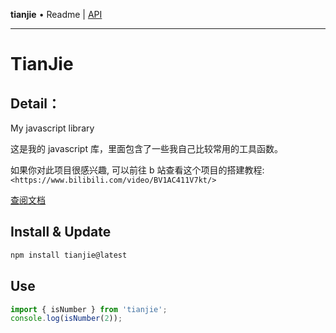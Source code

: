 **tianjie** • Readme \| [API](globals.md)

***

# TianJie

## Detail：

My javascript library

这是我的 javascript 库，里面包含了一些我自己比较常用的工具函数。

如果你对此项目很感兴趣, 可以前往 b 站查看这个项目的搭建教程: `<https://www.bilibili.com/video/BV1AC411V7kt/>`

[查阅文档](https://tianjie.hacxy.cn)

## Install & Update

```sh
npm install tianjie@latest
```

## Use

```ts
import { isNumber } from 'tianjie';
console.log(isNumber(2));
```
